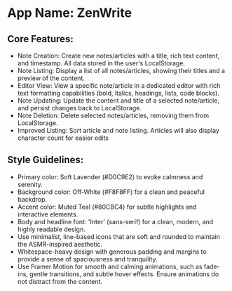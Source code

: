 # **App Name**: ZenWrite

## Core Features:

- Note Creation: Create new notes/articles with a title, rich text content, and timestamp. All data stored in the user's LocalStorage.
- Note Listing: Display a list of all notes/articles, showing their titles and a preview of the content.
- Editor View: View a specific note/article in a dedicated editor with rich text formatting capabilities (bold, italics, headings, lists, code blocks).
- Note Updating: Update the content and title of a selected note/article, and persist changes back to LocalStorage.
- Note Deletion: Delete selected notes/articles, removing them from LocalStorage.
- Improved Listing: Sort article and note listing. Articles will also display character count for easier edits

## Style Guidelines:

- Primary color: Soft Lavender (#D0C9E2) to evoke calmness and serenity.
- Background color: Off-White (#F8F8FF) for a clean and peaceful backdrop.
- Accent color: Muted Teal (#80CBC4) for subtle highlights and interactive elements.
- Body and headline font: 'Inter' (sans-serif) for a clean, modern, and highly readable design.
- Use minimalist, line-based icons that are soft and rounded to maintain the ASMR-inspired aesthetic.
- Whitespace-heavy design with generous padding and margins to provide a sense of spaciousness and tranquility.
- Use Framer Motion for smooth and calming animations, such as fade-ins, gentle transitions, and subtle hover effects. Ensure animations do not distract from the content.
